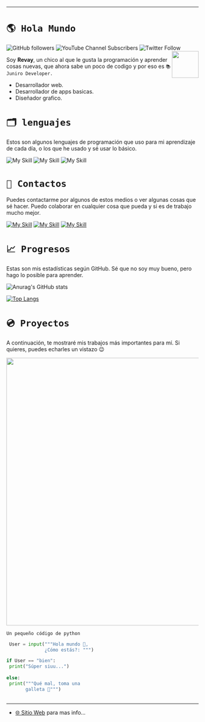 
---
# ``🌎 Hola Mundo``
![GitHub followers](https://img.shields.io/github/followers/revay3d?style=social) ![YouTube Channel Subscribers](https://img.shields.io/youtube/channel/subscribers/UCE7NWSOlaZ4IOXfIuBip_kQ) ![Twitter Follow](https://img.shields.io/twitter/follow/revayDev?style=social) <img align='right' src="https://i.ibb.co/zr4fNfh/Iz6o-UDs-AAAAASUVORK5-CYII.png" width="70">

Soy **Revay**, un chico al que le gusta la programación y aprender cosas nuevas, que ahora sabe un poco de codigo y por eso es ``📚 Juniro Developer.``

* Desarrollador web.
* Desarrollador de apps basicas.
* Diseñador grafico.

# ``🗂 lenguajes``
Estos son algunos lenguajes de programación que uso para mi aprendizaje de cada día, o los que he usado y sé usar lo básico.

![My Skill](https://skillicons.dev/icons?i=py) ![My Skill](https://skillicons.dev/icons?i=html) ![My Skill](https://skillicons.dev/icons?i=css) 

# ``📣 Contactos``
Puedes contactarme por algunos de estos medios o ver algunas cosas que sé hacer. Puedo colaborar en cualquier cosa que pueda y si es de trabajo mucho mejor.

[![My Skill](https://skillicons.dev/icons?i=discord)](https://discord.com/users/1066481602403766313) [![My Skill](https://skillicons.dev/icons?i=twitter)](https://twitter.com/revayDev?s=09) [![My Skill](https://skillicons.dev/icons?i=github)](https://github.com/Revay3d) 

# ``📈 Progresos``
Estas son mis estadísticas según GitHub. Sé que no soy muy bueno, pero hago lo posible para aprender.

![Anurag's GitHub stats](https://github-readme-stats.vercel.app/api?username=revay3d&show_icons=true&theme=dark)

[![Top Langs](https://github-readme-stats.vercel.app/api/top-langs/?username=anuraghazra&layout=layout)](https://github.com/anuraghazra/github-readme-stats)

# ``💿 Proyectos``
A continuación, te mostraré mis trabajos más importantes para mí. Si quieres, puedes echarles un vistazo 😉

<p align="center">
  <a href="https://github.com/revay3d/SafeBox">
<img src="https://opengraph.githubassets.com/<any_hash_number>/revay3d/SafeBox"  width="700">

 </a>
</p>

`Un pequeño código de python`
```Python
 User = input("""Hola mundo 👋,
              ¿Cómo estás?: """)

if User == "bien":
 print("Súper siuu...")
 
else:
 print("""Qué mal, toma una 
       galleta 🍪""")
 
```
---

* [🌐 Sitio Web](https://revaydev.neocities.org/) para mas info...
